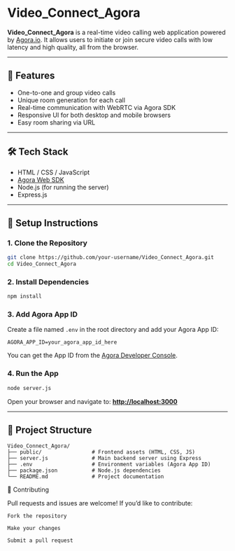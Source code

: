 
#  Video\_Connect\_Agora

**Video\_Connect\_Agora** is a real-time video calling web application powered by [Agora.io](https://www.agora.io/). It allows users to initiate or join secure video calls with low latency and high quality, all from the browser.

---

## 🚀 Features

* One-to-one and group video calls
* Unique room generation for each call
* Real-time communication with WebRTC via Agora SDK
* Responsive UI for both desktop and mobile browsers
* Easy room sharing via URL

---

## 🛠 Tech Stack

* HTML / CSS / JavaScript
* [Agora Web SDK](https://docs.agora.io/en/)
* Node.js (for running the server)
* Express.js

---

## 🔧 Setup Instructions

### 1. Clone the Repository

```bash
git clone https://github.com/your-username/Video_Connect_Agora.git
cd Video_Connect_Agora
```

### 2. Install Dependencies

```bash
npm install
```

### 3. Add Agora App ID

Create a file named `.env` in the root directory and add your Agora App ID:

```
AGORA_APP_ID=your_agora_app_id_here
```

You can get the App ID from the [Agora Developer Console](https://console.agora.io/).

### 4. Run the App

```bash
node server.js
```

Open your browser and navigate to:
**[http://localhost:3000](http://localhost:3000)**

---

## 📁 Project Structure

```
Video_Connect_Agora/
├── public/                # Frontend assets (HTML, CSS, JS)
├── server.js              # Main backend server using Express
├── .env                   # Environment variables (Agora App ID)
├── package.json           # Node.js dependencies
└── README.md              # Project documentation
```

🤝 Contributing

Pull requests and issues are welcome! If you’d like to contribute:

    Fork the repository

    Make your changes

    Submit a pull request


